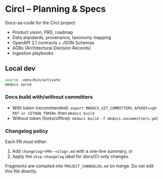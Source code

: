 # Circl – Planning & Specs

Docs-as-code for the Circl project:

- Product vision, PRD, roadmap
- Data standards, provenance, taxonomy mapping
- OpenAPI 3.1 contracts + JSON Schemas
- ADRs (Architectural Decision Records)
- Ingestion playbooks

## Local dev

```bash
source .venv/bin/activate
mkdocs serve
```

### Docs build with/without committers

- With token (recommended):
  `export MKDOCS_GIT_COMMITTERS_APIKEY=<gh PAT or GITHUB_TOKEN>`
  then `mkdocs build`
- Without token (forks/offline):
  `mkdocs build -f mkdocs.nocommitters.yml`

### Changelog policy
Each PR must either:

1. Add `changelog/<PR>-<slug>.md` with a one-line summary, or
2. Apply the `skip-changelog` label for docs/CI-only changes.

Fragments are compiled into `PROJECT_CHANGELOG.md` on merge. Do not edit this file directly.
